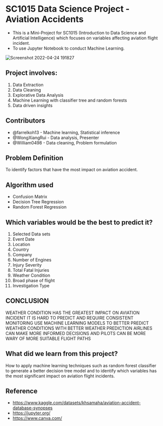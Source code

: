 # SC1015 Data Science Project - Aviation Accidents
 

- This is a Mini-Project for SC1015 (Introduction to Data Science and Artificial Intelligence) which focuses on variables affecting aviation flight incident.  
- To use Jupyter Notebook to conduct Machine Learning.

![Screenshot 2022-04-24 191827](https://user-images.githubusercontent.com/95912811/164973897-f884a070-a4f8-4fe2-9499-9f3240f55c8c.png)

## Project involves:
1. Data Extraction
2. Data Cleaning
3. Explorative Data Analysis
4. Machine Learning with classifier tree and random forests
5. Data driven insights

## Contributors
- @farrelkoh13 - Machine learning, Statistical inference
- @WongXiangRui - Data analysis, Presenter 
- @William0498 - Data cleaning, Problem formulation

## Problem Definition
To identify factors that have the most impact on aviation accident.

## Algorithm used
- Confusion Matrix
- Decision Tree Regression 
- Random Forest Regression

## Which variables would be the best to predict it?
1. Selected Data sets
2. Event Date
3. Location
4. Country
5. Company
6. Number of Engines
7. Injury Severity
8. Total Fatal Injuries
9. Weather Condition
10. Broad phase of flight
11. Investigation Type

## CONCLUSION
WEATHER CONDITION HAS THE GREATEST IMPACT ON AVIATION INCIDENT
IT IS HARD TO PREDICT AND REQUIRE CONSISTENT MONITORING USE MACHINE LEARNING MODELS TO BETTER PREDICT WEATHER CONDITIONS
WITH BETTER WEATHER PREDICTION AIRLINES CAN MAKE MORE INFORMED DECISIONS AND PILOTS CAN BE MORE WARY OF MORE SUITABLE FLIGHT PATHS

## What did we learn from this project?
How to apply machine learning techniques such as random forest classifier to generate a better decision tree model and to identify which variables has the most significant impact on aviation flight incidents.

## Reference
- https://www.kaggle.com/datasets/khsamaha/aviation-accident-database-synopses
- https://jupyter.org/
- https://www.canva.com/
